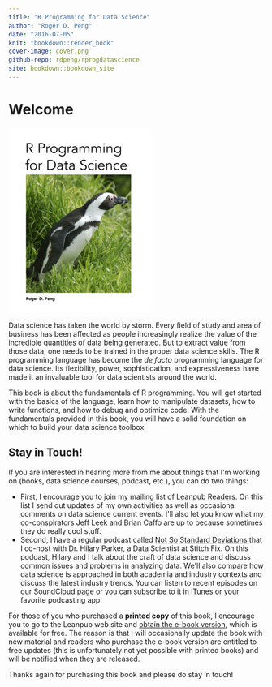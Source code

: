 ```yaml
---
title: "R Programming for Data Science"
author: "Roger D. Peng"
date: "2016-07-05"
knit: "bookdown::render_book"
cover-image: cover.png
github-repo: rdpeng/rprogdatascience
site: bookdown::bookdown_site
---
```




# Welcome

<img src="cover_sm.png" />


Data science has taken the world by storm. Every field of study and area of business has been affected as people increasingly realize the value of the incredible quantities of data being generated. But to extract value from those data, one needs to be trained in the proper data science skills. The R programming language has become the *de facto* programming language for data science. Its flexibility, power, sophistication, and expressiveness have made it an invaluable tool for data scientists around the world. 

This book is about the fundamentals of R programming. You will get started with the basics of the language, learn how to manipulate datasets, how to write functions, and how to debug and optimize code. With the fundamentals provided in this book, you will have a solid foundation on which to build your data science toolbox.

## Stay in Touch!

If you are interested in hearing more from me about things that I'm working on (books, data
science courses, podcast, etc.), you can do two things:

* First, I encourage you to join my mailing list of [Leanpub Readers](http://eepurl.com/bAJ3zj). On this list I send out updates of my own activities as well as occasional comments on data science current events. I'll also let you know what my co-conspirators Jeff Leek and Brian Caffo are up to because sometimes they do really cool stuff.
* Second, I have a regular podcast called [Not So Standard Deviations](https://soundcloud.com/nssd-podcast) that I co-host with Dr. Hilary Parker, a Data Scientist at Stitch Fix. On this podcast, Hilary and I talk about the craft of data science and discuss common issues and problems in analyzing data. We'll also compare how data science is approached in both academia and industry contexts and discuss the latest industry trends.  You can listen to recent episodes on our SoundCloud page or you can subscribe to it in [iTunes](https://itunes.apple.com/us/podcast/not-so-standard-deviations/id1040614570) or your favorite podcasting app.

For those of you who purchased a **printed copy** of this book, I encourage you to go to the Leanpub web site and [obtain the e-book version](https://leanpub.com/rprogramming), which is available for free. The reason is that I will occasionally update the book with new material and readers who purchase the e-book version are entitled to free updates (this is unfortunately not yet possible with printed books) and will be notified when they are released.

Thanks again for purchasing this book and please do stay in touch!
